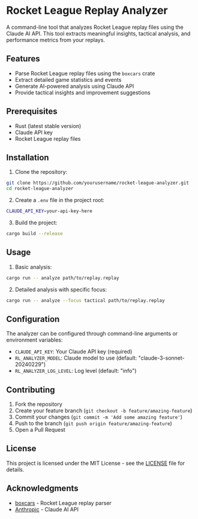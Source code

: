 # Rocket League Replay Analyzer

A command-line tool that analyzes Rocket League replay files using the Claude AI API. This tool extracts meaningful insights, tactical analysis, and performance metrics from your replays.

## Features

- Parse Rocket League replay files using the `boxcars` crate
- Extract detailed game statistics and events
- Generate AI-powered analysis using Claude API
- Provide tactical insights and improvement suggestions

## Prerequisites

- Rust (latest stable version)
- Claude API key
- Rocket League replay files

## Installation

1. Clone the repository:
```bash
git clone https://github.com/yourusername/rocket-league-analyzer.git
cd rocket-league-analyzer
```

2. Create a `.env` file in the project root:
```bash
CLAUDE_API_KEY=your-api-key-here
```

3. Build the project:
```bash
cargo build --release
```

## Usage

1. Basic analysis:
```bash
cargo run -- analyze path/to/replay.replay
```

2. Detailed analysis with specific focus:
```bash
cargo run -- analyze --focus tactical path/to/replay.replay
```

## Configuration

The analyzer can be configured through command-line arguments or environment variables:

- `CLAUDE_API_KEY`: Your Claude API key (required)
- `RL_ANALYZER_MODEL`: Claude model to use (default: "claude-3-sonnet-20240229")
- `RL_ANALYZER_LOG_LEVEL`: Log level (default: "info")

## Contributing

1. Fork the repository
2. Create your feature branch (`git checkout -b feature/amazing-feature`)
3. Commit your changes (`git commit -m 'Add some amazing feature'`)
4. Push to the branch (`git push origin feature/amazing-feature`)
5. Open a Pull Request

## License

This project is licensed under the MIT License - see the [LICENSE](LICENSE) file for details.

## Acknowledgments

- [boxcars](https://crates.io/crates/boxcars) - Rocket League replay parser
- [Anthropic](https://anthropic.com) - Claude AI API